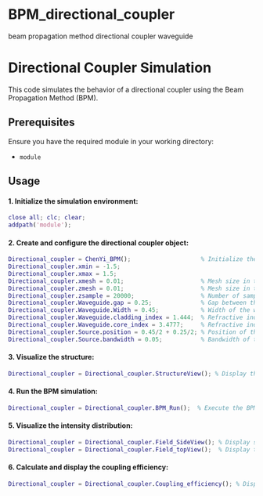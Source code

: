 # BPM_directional_coupler
beam propagation method directional coupler waveguide
# Directional Coupler Simulation

This code simulates the behavior of a directional coupler using the Beam Propagation Method (BPM).

## Prerequisites

Ensure you have the required module in your working directory:
- `module`

## Usage

#### 1. Initialize the simulation environment:

```matlab
close all; clc; clear;
addpath('module');
```
#### 2. Create and configure the directional coupler object:
```matlab
Directional_coupler = ChenYi_BPM();                    % Initialize the object parameter
Directional_coupler.xmin = -1.5;
Directional_coupler.xmax = 1.5;
Directional_coupler.xmesh = 0.01;                      % Mesh size in the x-direction (um)
Directional_coupler.zmesh = 0.01;                      % Mesh size in the z-direction (um)
Directional_coupler.zsample = 20000;                   % Number of samples in the z-direction
Directional_coupler.Waveguide.gap = 0.25;              % Gap between the two waveguides (um)
Directional_coupler.Waveguide.Width = 0.45;            % Width of the waveguide (um)
Directional_coupler.Waveguide.cladding_index = 1.444;  % Refractive index of silicon dioxide
Directional_coupler.Waveguide.core_index = 3.4777;     % Refractive index of silicon
Directional_coupler.Source.position = 0.45/2 + 0.25/2; % Position of the Gaussian source (um)
Directional_coupler.Source.bandwidth = 0.05;           % Bandwidth of the Gaussian source (um)

```
#### 3. Visualize the structure:
```matlab
Directional_coupler = Directional_coupler.StructureView(); % Display the waveguide and source
```
#### 4. Run the BPM simulation:
```matlab
Directional_coupler = Directional_coupler.BPM_Run();  % Execute the BPM
```
#### 5. Visualize the intensity distribution:
```matlab
Directional_coupler = Directional_coupler.Field_SideView(); % Display side view of intensity distribution
Directional_coupler = Directional_coupler.Field_topView();  % Display top view of intensity distribution
```
#### 6. Calculate and display the coupling efficiency:
```matlab
Directional_coupler = Directional_coupler.Coupling_efficiency(); % Display the coupling efficiency
```
##

